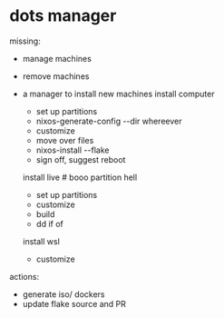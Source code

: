 # dots manager

missing:

 - manage machines
 - remove machines

- a manager to install new machines
  install computer
   - set up partitions
   - nixos-generate-config --dir whereever
   - customize
   - move over files
   - nixos-install --flake
   - sign off, suggest reboot

  install live     # booo partition hell
   - set up partitions
   - customize
   - build
   - dd if of

  install wsl
   - customize

actions:
  - generate iso/ dockers
  - update flake source and PR

